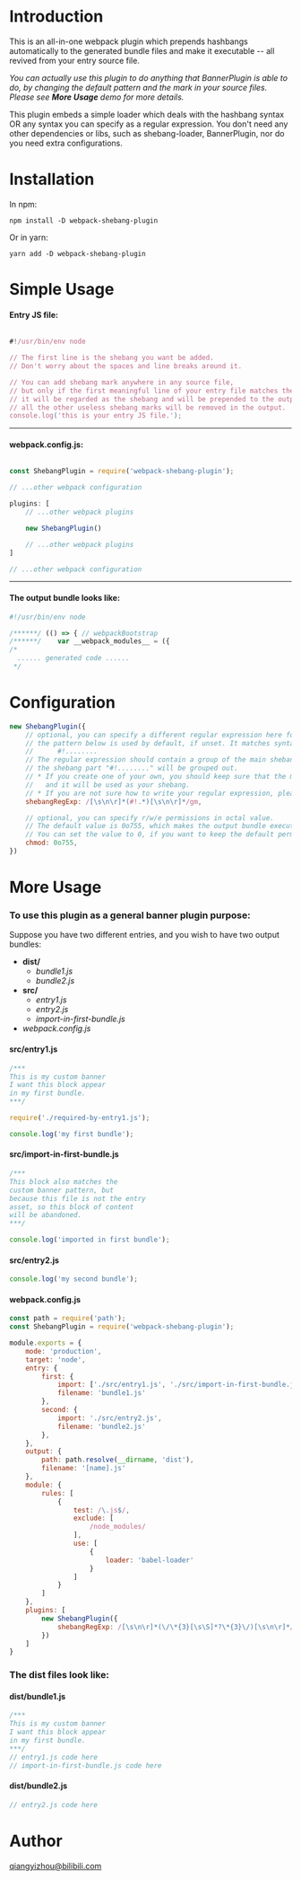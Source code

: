 # Introduction

This is an all-in-one webpack plugin which prepends hashbangs automatically to the generated bundle files and make it executable -- all revived from your entry source file.

*You can actually use this plugin to do anything that BannerPlugin is able to do, by changing the default pattern and the mark in your source files. Please see **More Usage** demo for more details.*

This plugin embeds a simple loader which deals with the hashbang syntax OR any syntax you can specify as a regular expression. You don't need any other dependencies or libs, such as shebang-loader, BannerPlugin, nor do you need extra configurations.

# Installation

In npm:
```
npm install -D webpack-shebang-plugin
```
Or in yarn:
```
yarn add -D webpack-shebang-plugin
```

# Simple Usage

#### Entry JS file:

``` javascript

#!/usr/bin/env node

// The first line is the shebang you want be added.
// Don't worry about the spaces and line breaks around it.

// You can add shebang mark anywhere in any source file,
// but only if the first meaningful line of your entry file matches the pattern,
// it will be regarded as the shebang and will be prepended to the output bundle,
// all the other useless shebang marks will be removed in the output.
console.log('this is your entry JS file.');

```

---

#### webpack.config.js:

``` javascript

const ShebangPlugin = require('webpack-shebang-plugin');

// ...other webpack configuration

plugins: [
    // ...other webpack plugins

    new ShebangPlugin()

    // ...other webpack plugins
]

// ...other webpack configuration
```

---

#### The output bundle looks like:

``` javascript
#!/usr/bin/env node

/******/ (() => { // webpackBootstrap
/******/ 	var __webpack_modules__ = ({
/*
  ...... generated code ......
 */
```

# Configuration

``` javascript
new ShebangPlugin({
    // optional, you can specify a different regular expression here for your own pattern.
    // the pattern below is used by default, if unset. It matches syntax like:
    //      #!........
    // The regular expression should contain a group of the main shebang part as $1, in the above case,
    // the shebang part "#!........" will be grouped out.
    // * If you create one of your own, you should keep sure that the main part will be grouped out as $1,
    //   and it will be used as your shebang.
    // * If you are not sure how to write your regular expression, please just leave it unset.
    shebangRegExp: /[\s\n\r]*(#!.*)[\s\n\r]*/gm,

    // optional, you can specify r/w/e permissions in octal value.
    // The default value is 0o755, which makes the output bundle executable.
    // You can set the value to 0, if you want to keep the default permissions.
    chmod: 0o755,
})
```

# More Usage

### To use this plugin as a general banner plugin purpose:

Suppose you have two different entries, and you wish to have two output bundles:

- **dist/**
    - *bundle1.js*
    - *bundle2.js*
- **src/**
    - *entry1.js*
    - *entry2.js*
    - *import-in-first-bundle.js*
- *webpack.config.js*

#### src/entry1.js

``` javascript
/***
This is my custom banner
I want this block appear
in my first bundle.
***/

require('./required-by-entry1.js');

console.log('my first bundle');
```

#### src/import-in-first-bundle.js

``` javascript
/***
This block also matches the
custom banner pattern, but
because this file is not the entry
asset, so this block of content
will be abandoned.
***/

console.log('imported in first bundle');
```

#### src/entry2.js

``` javascript
console.log('my second bundle');
```

#### webpack.config.js

``` javascript
const path = require('path');
const ShebangPlugin = require('webpack-shebang-plugin');

module.exports = {
    mode: 'production',
    target: 'node',
    entry: {
        first: {
            import: ['./src/entry1.js', './src/import-in-first-bundle.js'],
            filename: 'bundle1.js'
        },
        second: {
            import: './src/entry2.js',
            filename: 'bundle2.js'
        },
    },
    output: {
        path: path.resolve(__dirname, 'dist'),
        filename: '[name].js'
    },
    module: {
        rules: [
            {
                test: /\.js$/,
                exclude: [
                    /node_modules/
                ],
                use: [
                    {
                        loader: 'babel-loader'
                    }
                ]
            }
        ]
    },
    plugins: [
        new ShebangPlugin({
            shebangRegExp: /[\s\n\r]*(\/\*{3}[\s\S]*?\*{3}\/)[\s\n\r]*/gm
        })
    ]
}
```

### The dist files look like:

#### dist/bundle1.js

``` javascript
/***
This is my custom banner
I want this block appear
in my first bundle.
***/
// entry1.js code here
// import-in-first-bundle.js code here
```

#### dist/bundle2.js

``` javascript
// entry2.js code here
```

# Author

qiangyizhou@bilibili.com
